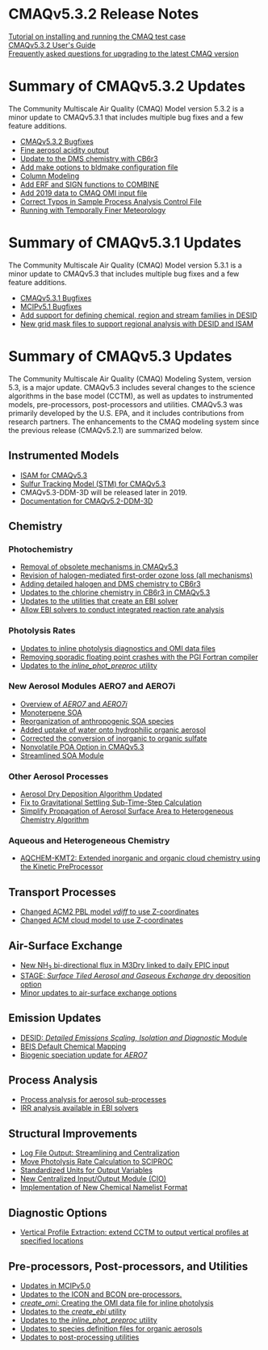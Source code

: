 CMAQv5.3.2 Release Notes
=====================================
[Tutorial on installing and running the CMAQ test case](../Users_Guide/Tutorials/CMAQ_UG_tutorial_benchmark.md)  
[CMAQv5.3.2 User's Guide](../Users_Guide/README.md)  
[Frequently asked questions for upgrading to the latest CMAQ version](CMAQ_FAQ.md)  

# Summary of CMAQv5.3.2 Updates 

The Community Multiscale Air Quality (CMAQ) Model version 5.3.2 is a minor update to CMAQv5.3.1 that includes multiple bug fixes and a few feature additions.  

* [CMAQv5.3.2 Bugfixes](CMAQv5.3.2_bugfixes.md)
* [Fine aerosol acidity output](specdef_ae7_pH.md)
* [Update to the DMS chemistry with CB6r3](DMS_chemistry_update.md)
* [Add make options to bldmake configuration file](Add_make_options_to_the_cfg_file_for_bldmake.md)
* [Column Modeling](Enable_Column_Modeling.md)
* [Add ERF and SIGN functions to COMBINE](Add_ERF_and_SIGN_to_COMBINEs_grid_cell_functions.md)
* [Add 2019 data to CMAQ OMI input file](OMI_through_2019.md)
* [Correct Typos in Sample Process Analysis Control File](Process_analysis_control_file.md)
* [Running with Temporally Finer Meteorology](running_with_temporally_finer_MET.md)
 
# Summary of CMAQv5.3.1 Updates  

The Community Multiscale Air Quality (CMAQ) Model version 5.3.1 is a minor update to CMAQv5.3 that includes multiple bug fixes and a few  feature additions.

* [CMAQv5.3.1 Bugfixes](CMAQv5.3.1_bugfixes.md)
* [MCIPv5.1 Bugfixes](MCIPv5.1_bugfixes.md)
* [Add support for defining chemical, region and stream families in DESID](DESID_families.md)
* [New  grid mask files to support regional analysis with DESID and ISAM](regional_12US1_gridmask.md)

# Summary of CMAQv5.3 Updates

The Community Multiscale Air Quality (CMAQ) Modeling System, version 5.3, is a major update. CMAQv5.3 includes several changes to the science algorithms in the base model (CCTM), as well as updates to instrumented models, pre-processors, post-processors and utilities. CMAQv5.3 was primarily developed by the U.S. EPA, and it includes contributions from research partners.  The enhancements to the CMAQ modeling system since the previous release (CMAQv5.2.1) are summarized below.

<a id="instrumented_models"></a>
## Instrumented Models
 * [ISAM for CMAQv5.3](updates_to_CMAQ_ISAM.md)
 * [Sulfur Tracking Model (STM) for CMAQv5.3](sulfur_tracking.md)
 * CMAQv5.3-DDM-3D will be released later in 2019. 
 * [Documentation for CMAQv5.2-DDM-3D](https://github.com/USEPA/CMAQ/blob/5.2_DDM-3D/DOCS/Instrumented_Docs/CMAQ_DDM.md)

 
<a id="chemistry"></a>
## Chemistry
### Photochemistry

  * [Removal of obsolete mechanisms in CMAQv5.3](obsolete_mechanisms.md)
  * [Revision of halogen-mediated first-order ozone loss (all mechanisms)](simple_halogen_chemistry.md)
  * [Adding detailed halogen and DMS chemistry to CB6r3](detailed_halogen_and_DMS_chemistry.md)
  * [Updates to the chlorine chemistry in CB6r3 in CMAQv5.3](chlorine_chemistry_CB6r3.md)
  * [Updates to the utilities that create an EBI solver](updates_to_create_ebi.md)
  * [Allow EBI solvers to conduct integrated reaction rate analysis](allow_ebi_to_do_IRR_analysis.md)
  
### Photolysis Rates
 * [Updates to inline photolysis diagnostics and OMI data files](inline_phot_diagnostic_and_OMI.md)
 * [Removing sporadic floating point crashes with the PGI Fortran compiler](inline_phot_pgi_floating_point_crashes.md)
 * [Updates to the _inline_phot_preproc_ utility](updates_to_inline_phot_preproc.md)
 
### New Aerosol Modules AERO7 and AERO7i
  * [Overview of *AERO7* and *AERO7i*](aero7_overview.md)  
  * [Monoterpene SOA](monoterpene_SOA.md)  
  * [Reorganization of anthropogenic SOA species](anthro_SOA.md)  
  * [Added uptake of water onto hydrophilic organic aerosol](organic_water.md)  
  * [Corrected the conversion of inorganic to organic sulfate](inorganicsulfate_iepox_fix.md)  
  * [Nonvolatile POA Option in CMAQv5.3](nonvolatile_POA.md)
  * [Streamlined SOA Module](streamlined_SOA.md)

### Other Aerosol Processes
  * [Aerosol Dry Deposition Algorithm Updated](aerosol_dry_deposition.md)  
  * [Fix to Gravitational Settling Sub-Time-Step Calculation](gravitational_settling.md)  
  * [Simplify Propagation of Aerosol Surface Area to Heterogeneous Chemistry Algorithm](HetChem_aerosol_param.md)
  
### Aqueous and Heterogeneous Chemistry
 * [AQCHEM-KMT2: Extended inorganic and organic cloud chemistry using the Kinetic PreProcessor](aqchem-kmt2.md)
 
## Transport Processes
 * [Changed ACM2 PBL model _vdiff_ to use Z-coordinates](VdiffZ.md)
 * [Changed ACM cloud model to use Z-coordinates](Z-coords%20for%20ACMcloud.md)
 
## Air-Surface Exchange
 * [New NH<sub>3</sub> bi-directional flux in M3Dry linked to daily EPIC input](M3dry-Bidi.md)
 * [STAGE: *Surface Tiled Aerosol and Gaseous Exchange* dry deposition option](stage_overview.md)
 * [Minor updates to air-surface exchange options](asx_run_options.md)

## Emission Updates
 * [DESID: *Detailed Emissions Scaling, Isolation and Diagnostic* Module](emissions_redesign.md)
 * [BEIS Default Chemical Mapping](BEIS_mapping.md)
 * [Biogenic speciation update for *AERO7*](biogenic_apinene.md)

## Process Analysis
 * [Process analysis for aerosol sub-processes](aerosol_process_analysis.md)
 * [IRR analysis available in EBI solvers](allow_ebi_to_do_IRR_analysis.md)

## Structural Improvements
 * [Log File Output: Streamlining and Centralization](logfile.md)
 * [Move Photolysis Rate Calculation to SCIPROC](move_phot_to_sciproc.md)
 * [Standardized Units for Output Variables](output_units.md)
 * [New Centralized Input/Output Module (CIO)](centralized_io.md)
 * [Implementation of New Chemical Namelist Format](chemical_namelists.md)

## Diagnostic Options
 * [Vertical Profile Extraction: extend CCTM to output vertical profiles at specified locations](vertical_extraction.md)

## Pre-processors, Post-processors, and Utilities
 * [Updates in MCIPv5.0](../../PREP/mcip/docs/ReleaseNotes)
 * [Updates to the ICON and BCON pre-processors.](updates_to_ICON_BCON.md)
 * [*create_omi*: Creating the OMI data file for inline photolysis](Add_create_omi_tool.md)
 * [Updates to the *create_ebi* utility](updates_to_create_ebi.md)
 * [Updates to the *inline_phot_preproc* utility](updates_to_inline_phot_preproc.md)
 * [Updates to species definition files for organic aerosols](specdef_aero.md)
 * [Updates to post-processing utilities](postprocessing_tools.md)

